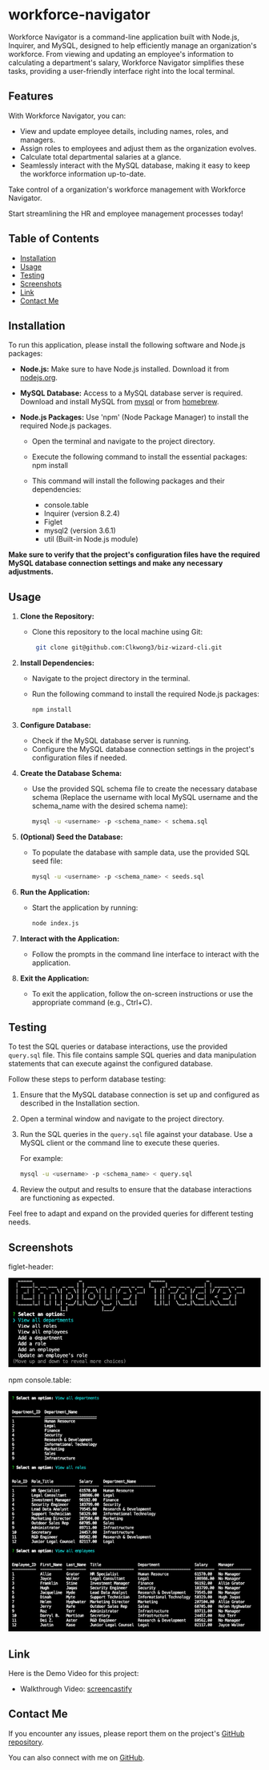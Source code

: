 # workforce-navigator

Workforce Navigator is a command-line application built with Node.js, Inquirer, and MySQL, designed to help efficiently manage an organization's workforce. From viewing and updating an employee's information to calculating a department's salary, Workforce Navigator simplifies these tasks, providing a user-friendly interface right into the local terminal.

## Features

With Workforce Navigator, you can:

- View and update employee details, including names, roles, and managers.
- Assign roles to employees and adjust them as the organization evolves.
- Calculate total departmental salaries at a glance.
- Seamlessly interact with the MySQL database, making it easy to keep the workforce information up-to-date.

Take control of a organization's workforce management with Workforce Navigator.

Start streamlining the HR and employee management processes today!

## Table of Contents

- [Installation](#installation)
- [Usage](#usage)
- [Testing](#testing)
- [Screenshots](#screenshots)
- [Link](#link)
- [Contact Me](#contact-me)

## Installation

To run this application, please install the following software and Node.js packages:

- **Node.js:** Make sure to have Node.js installed. Download it from [nodejs.org](nodejs.org).

- **MySQL Database:** Access to a MySQL database server is required. Download and install MySQL from [mysql](https://dev.mysql.com/downloads/mysql/) or from [homebrew](https://formulae.brew.sh/formula/mysql).

- **Node.js Packages:** Use 'npm' (Node Package Manager) to install the required Node.js packages.

  - Open the terminal and navigate to the project directory.
  - Execute the following command to install the essential packages: npm install
  - This command will install the following packages and their dependencies:

    - console.table
    - Inquirer (version 8.2.4)
    - Figlet
    - mysql2 (version 3.6.1)
    - util (Built-in Node.js module)

**Make sure to verify that the project's configuration files have the required MySQL database connection settings and make any necessary adjustments.**

## Usage

1. **Clone the Repository:**

   - Clone this repository to the local machine using Git:
     ```sh
      git clone git@github.com:Clkwong3/biz-wizard-cli.git
     ```

2. **Install Dependencies:**

   - Navigate to the project directory in the terminal.

   - Run the following command to install the required Node.js packages:
     ```sh
     npm install
     ```

3. **Configure Database:**

   - Check if the MySQL database server is running.
   - Configure the MySQL database connection settings in the project's configuration files if needed.

4. **Create the Database Schema:**

   - Use the provided SQL schema file to create the necessary database schema (Replace the username with local MySQL username and the schema_name with the desired schema name):
     ```sh
     mysql -u <username> -p <schema_name> < schema.sql
     ```

5. **(Optional) Seed the Database:**

   - To populate the database with sample data, use the provided SQL seed file:
     ```sh
     mysql -u <username> -p <schema_name> < seeds.sql
     ```

6. **Run the Application:**

   - Start the application by running:
     ```sh
     node index.js
     ```

7. **Interact with the Application:**

   - Follow the prompts in the command line interface to interact with the application.

8. **Exit the Application:**
   - To exit the application, follow the on-screen instructions or use the appropriate command (e.g., Ctrl+C).

## Testing

To test the SQL queries or database interactions, use the provided `query.sql` file. This file contains sample SQL queries and data manipulation statements that can execute against the configured database.

Follow these steps to perform database testing:

1. Ensure that the MySQL database connection is set up and configured as described in the Installation section.

2. Open a terminal window and navigate to the project directory.

3. Run the SQL queries in the `query.sql` file against your database. Use a MySQL client or the command line to execute these queries.

   For example:

   ```sh
   mysql -u <username> -p <schema_name> < query.sql
   ```

4. Review the output and results to ensure that the database interactions are functioning as expected.

Feel free to adapt and expand on the provided queries for different testing needs.

## Screenshots

figlet-header:

![figlet-header](./screenshots/figlet-header.png)

npm console.table:

![npm-console-table](./screenshots/npm-console-table.png)

## Link

Here is the Demo Video for this project:

- Walkthrough Video: [screencastify](https://drive.google.com/file/d/1RQC82koq08hz3Hxy_oUFY9_IIJ0LIEPV/view)

## Contact Me

If you encounter any issues, please report them on the project's [GitHub repository](https://github.com/Clkwong3/workforce-navigator).

You can also connect with me on [GitHub](https://github.com/Clkwong3).

